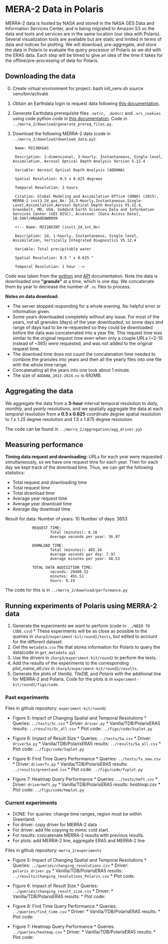 # MERA-2 Data in Polaris

MERRA-2 data is hosted by NASA and stored in the NASA GES Data and Information Services Center, and is being migrated to Amazon S3 so the data and tools and services are in the same location (our idea with Polaris). Several visualization tools are available but are static and limited in terms of data and indices for plotting. We will download, pre-aggregate, and store the data in Polaris to evaluate the query processor of Polaris as we did with the ERA5 data. Each step will be timed to give an idea of the time it takes for the offline/pre-processing of data for Polaris.  

## Downloading the data
0. Create virtual environment for project.
        bash init_venv.sh
        source venv/bin/activate
1. Obtain an Earthdata login to request data following [this documentation](https://disc.gsfc.nasa.gov/information/documents?title=Data%20Access).
2. Generate Earthdata prerequisite files `.netrc, .dodsrc` and `.urs_cookies` using code python code in [this documentation](https://disc.gsfc.nasa.gov/information/howto?title=How%20to%20Generate%20Earthdata%20Prerequisite%20Files). Code in `../merra_2/download/generate_prereq_files.py`.
3. Download the following MERRA-2 data (code in `../merra_2/download/download_data.py`): 

        Name: M2I3NXGAS

        Description: 2-dimensional, 3-hourly. Instantaneous, Single-level, Assimilation, Aerosol Optical Depth Analysis Version 5.12.4

        Variable: Aerosol Optical Depth Analysis (AODANA)

        Spatial Resolution: 0.5 x 0.625 degrees

        Temporal Resolution: 3 hours

        Citation: Global Modeling and Assimilation Office (GMAO) (2015), MERRA-2 inst3_2d_gas_Nx: 2d,3-Hourly,Instantaneous,Single-Level,Assimilation,Aerosol Optical Depth Analysis V5.12.4, Greenbelt, MD, USA, Goddard Earth Sciences Data and Information Services Center (GES DISC), Accessed: [Data Access Date], 10.5067/HNGA0EWW0R09

        <!-- Name: M2I1NXINT (inst1_2d_int_Nx)

        Description: 2d, 1-hourly, Instantaneous, Single-level, Assimilation, Vertically Integrated Diagnostics V5.12.4 

        Variable: Total precipitable water

        Spatial Resolution: 0.5 ° x 0.625 °

        Temporal Resolution: 1 hour -->
Code was taken from the [python](https://disc.gsfc.nasa.g`ov/information/howto?keywords=python&title=How%20to%20Access%20GES%20DISC%20Data%20Using%20Python) and [API](https://disc.gsfc.nasa.gov/information/howto?keywords=level%203&title=How%20to%20Use%20the%20Web%20Services%20API%20for%20Subsetting%20MERRA-2%20Data) documentation. Note the data is downloaded one **"granule"** at a time, which is one day. We concatenate them by year to decrease the number of `.nc` files to process. 

**Notes on data download:**
* The server stopped responding for a whole evening. No helpful error or information given.
* Some years downloaded completely without any issue. For most of the years, not all granules (days) of the year downloaded, so some days and range of days had to be re-requested so they could be downloaded before the data was concatenated into a year file. This request time was similar to the original request time even when only a couple URLs (~2-10 instead of ~365) were requested, and was not added to the original request time.
* The download time does not count the concatenation time needed to combine the granules into years and then all the yearly files into one file with the whole time range. 
* Concatenating all the years into one took about 1 minute.
* The size of `AODANA_2015-2024.nc` is 692MB.

## Aggregating the data
We aggregate the data from a **3-hour** interval temporal resolution to *daily, monthly,* and *yearly* resolutions, and we spatially aggregate the data at each temporal resolution from a **0.5 x 0.625** coordinate degree spatial resolution to *1 x 1.25* degree resolution and *1.5 x 1.875* degree resolution.

The code can be found in `../merra_2/aggregation/agg_driver.py`)

## Measuring performance
**Timing data request and downloading:** URLs for each year were requested simultaneously, so we have one request time for each year. Then for each day we kept track of the download time. Thus, we can get the following statistics:
* Total request and downloading time
* Total request time
* Total download time
* Average year request time 
* Average year download time
* Average day download time

Result for data:
        Number of years: 10
        Number of days: 3653

                REQUEST TIME:
                        Total (minutes): 6.16
                        Average seconds per year: 36.97

                DOWNLOAD TIME:
                        Total (minutes): 485.34
                        Average seconds per day: 7.97
                        Average minutes per year: 48.53

                TOTAL DATA AQUISITION TIME:
                        seconds: 29490.32
                        minutes: 491.51
                        hours: 8.19

The code for this is in `../merra_2/download/performance.py`

## Running experiments of Polaris using MERRA-2 data
1. Generate the experiments we want to perform (code in `../NEED TO CODE.csv`)
        * These experiments will be as close as possible to the queries in `iharp3/experiment-kit/round2/tests`, but edited to account for the different dataset.
2. Get the `metadata.csv` file that stores information for Polaris to query the data(code in `get_metadata.py`)
3. Use the drivers in `iharp3/experiment-kit/round2` to perform the tests.
4. Add the results of the experiments to the corresponding *plot_name_all.csv* in `iharp3/experiment-kit/round2/results`.
5. Generate the plots of *Vanilla, TileDB,* and *Polaris* with the additional line for MERRA-2 and Polaris. Code for the plots is in `experiment-kit/round2/figs/code`.

### Past experiments

Files in github repository: `experiment-kit/round2`

* Figure 5: Impact of Changing Spatial and Temporal Resolutions
        * Queries: `../tests/5c.csv`
        * Driver: `driver.py`
        * Vanilla/TDB/PolarisERA5 results: `../results/5c_all.csv`
        * Plot code: `../figs/code/5cplot.py`

* Figure 6: Impact of Result Size
        * Queries: `../tests/5a.csv`
        * Driver: `driver5a.py`
        * Vanilla/TDB/PolarisERA5 results: `../results/5a_all.csv`
        * Plot code: `../figs/code/5aplot.py`

* Figure 8: Find Time Query Performance
        * Queries: `../tests/fv_new.csv`
        * Driver: `driverfv.py`
        * Vanilla/TDB/PolarisERA5 results: `../results/greenland.csv`
        * Plot code: `../figs/code/fvplot.py`

* Figure 7: Heatmap Query Performance
        * Queries: `../tests/hmft.csv`
        * Driver: `driverhmft.py`
        * Vanilla/TDB/PolarisERA5 results: *heatmap.csv*
        * Plot code: `../figs/code/hmplot.py`

### Current experiments
- DONE: For queries: change time ranges, region must be within Greenland.
- For driver: copy driver for MERRA-2 data
- For driver: add file copying to mimic cold start.
- For results: concatenate MERRA-2 results with previous results.
- For plots: add MERRA-2 line, aggregate ERA5 and MERRA-2 line 

Files in github repository: `merra_2/experiments`

* Figure 5: Impact of Changing Spatial and Temporal Resolutions
        * Queries: `../queries/changing_resolutions.csv`
        * Driver: `polaris_driver.py`
        * Vanilla/TDB/PolarisERA5 results: `../results/changing_resolutions_Polaris.csv`
        * Plot code:

* Figure 6: Impact of Result Size
        * Queries: `../queries/changing_result_size.csv`
        * Driver: 
        * Vanilla/TDB/PolarisERA5 results:
        * Plot code: 

* Figure 8: Find Time Query Performance
        * Queries: `../queries/find_time.csv`
        * Driver: 
        * Vanilla/TDB/PolarisERA5 results:
        * Plot code:

* Figure 7: Heatmap Query Performance
        * Queries: `../queries/heatmap.csv`
        * Driver: 
        * Vanilla/TDB/PolarisERA5 results:
        * Plot code:
